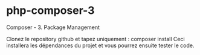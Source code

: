 # php-composer-3
Composer - 3. Package Management

Clonez le repository github et tapez uniquement : composer install
Ceci installera les dépendances du projet et vous pourrez ensuite tester le code.
